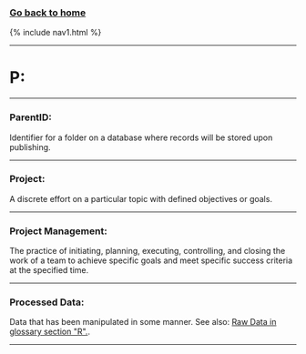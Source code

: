 ### **[Go back to home](https://ironrico.github.io/TestGlossary/)**

{% include nav1.html %}
___

# **P:** 
___


### **ParentID:**
Identifier for a folder on a database where records will be stored upon publishing.
___


### **Project:** 
A discrete effort on a particular topic with defined objectives or goals.
___


### **Project Management:** 
The practice of initiating, planning, executing, controlling, and closing the work of a team to achieve specific 
goals and meet specific success criteria at the specified time.
___


### **Processed Data:**
Data that has been manipulated in some manner. See also: [Raw Data in glossary section "R".](https://ironrico.github.io/TestGlossary/R). 
___












